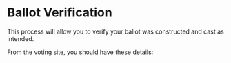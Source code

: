 # Ballot Verification

This process will allow you to verify your ballot was constructed and cast as intended.

From the voting site, you should have these details:

```

```
